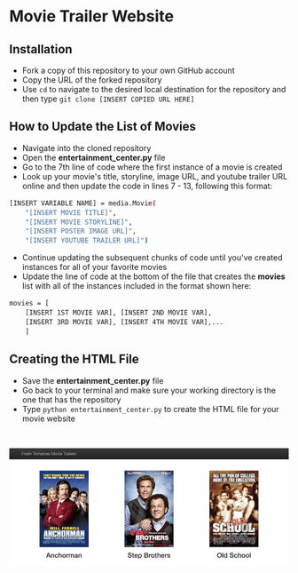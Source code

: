 # Movie Trailer Website

## Installation
* Fork a copy of this repository to your own GitHub account
* Copy the URL of the forked repository
* Use `cd` to navigate to the desired local destination for the repository and then type `git clone [INSERT COPIED URL HERE]`

## How to Update the List of Movies
* Navigate into the cloned repository
* Open the **entertainment_center.py** file
* Go to the 7th line of code where the first instance of a movie is created
* Look up your movie's title, storyline, image URL, and youtube trailer URL online and then update the code in lines 7 - 13, following this format:

```sh
[INSERT VARIABLE NAME] = media.Movie(
    "[INSERT MOVIE TITLE]",
    "[INSERT MOVIE STORYLINE]",
    "[INSERT POSTER IMAGE URL]",
    "[INSERT YOUTUBE TRAILER URL]")
```
* Continue updating the subsequent chunks of code until you've created instances for all of your favorite movies
* Update the line of code at the bottom of the file that creates the **movies** list with all of the instances included in the format shown here:

```sh
movies = [
    [INSERT 1ST MOVIE VAR], [INSERT 2ND MOVIE VAR],
    [INSERT 3RD MOVIE VAR], [INSERT 4TH MOVIE VAR],...
    ]
```

## Creating the HTML File

* Save the **entertainment_center.py** file
* Go back to your terminal and make sure your working directory is the one that has the repository
* Type `python entertainment_center.py` to create the HTML file for your movie website

&nbsp;
&nbsp;

![Website Screenshot](/project1/screenshot.png?raw=true)
